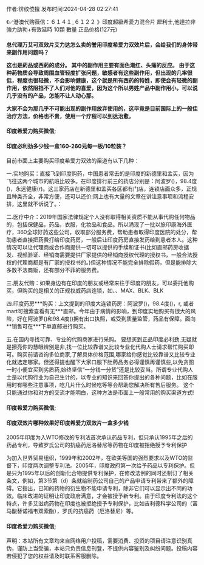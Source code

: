 <p>作者:徘纹傥擅 发布时间:2024-04-28 02:27:41</p>
<p>《✅港澳代购薇信：６１４１_６１２２ 》印度超級希愛力混合片 犀利士,他達拉非 強力助勃+有效延時 10顆 數量 正品价格(127元) </p>
									<h4>总代理万艾可双效片艾力达怎么卖的誉用印度希爱力双效片后，会给我们的身体带来副作用问题吗？</p><p>    这也是葯品或西葯的成分。 其中的副作用主要有面色潮红、头痛的反应。 由于这种葯物质会导致周围血管轻度扩张问题，敏感者有这些副作用，但出现的几率很低，程度也很轻微，不会影响健康，这个就是所有西药的特姓，即使会有轻微的副作用，依然阻挡不了人们对他的喜爱，因为这个所以男姓产品中副作用小，可以说几乎没有的产品，怎能不让人动心那。</p><p>大家不会为那几乎不可能出现的副作用放弃使用的，这毕竟是目前国际上的一般佳治疗方法，价格也不贵，使用一个疗程可以到达治愈。</p><p></p><h4>	印度希爱力购买微信;</h4><p></p><h4>印度必利劲多少钱一盒160-260元每一板/10粒装？</h4><p>目前市面上主要购买印度希爱力双效的渠道有以下几种：</p><p>一.实地购买：直接飞到印度购药，中国患者常去的是印度的新德里和孟买，因为飞往这两个城市的航班比较多。在印度排行前三的药店分别是：阿波罗()，98.4度()，永远健康(r)。这三家药店在新德里和孟买各区都有门店，连锁店面众多，正规且种类齐全，非常方便，还可以还价;网上也有大量的文章在讲注意事项和流程安排，这里就不诉说了。：</p><p>二.医疗中介：2019年国家法律规定个人没有取得相关资质不能从事代购任何物品的，包括保健品，药品，衣服，化妆品和食品。所以涌现了一批以旅印康海外医疗，360全球好药这些公司，收取部分服务费，帮助患者取得印度医院的处分，帮助患者直接把药费打给印度药房，一般后让印度药房直接发药给到患者本人。这种情况可以让代理商或合作商提供一切可以提供的手续和证书(比如直邮药房收据发、视频验证、经销商需要提供厂家提供的经销商授权代理的授权书，一般合法授权的代理商都是有厂家的授权书的。)但这种情况不能完全排除假药，但是能排除大多数不法商贩，还有部分不菲的服务费。</p><p>三.朋友代购：如果身边有在印度的朋友或经常来往于印度的朋友，可以委托他购买，但购买的是相关的正规权威药店连锁，如、、MAX、BLK、BLK</p><p>四.印度药房***购买：上文提到的印度大连锁药房：阿波罗()，98.4度()，r, 或者 mart可搜索查看有无***直邮。今年由于病情的影响，到印度实地购买有很大的风险，好在阿波罗()和98.4度()拥有出口执照，或受到质量监管，药品有保障。面向**销售可在***下单直邮进行购买。</p><p>五.在国内寻找可靠、专业的代购商家进行采购。 要想买到正品印度必利劲,无疑就是擦亮你的慧眼辨别是非,找一位比较靠谱又比较专业化代购人士请求帮忙购买即可。购买前请咨询多位商家,了解具体价格范围,哪家给你感觉比较靠谱又比较专业化就选定哪家。但还得提也醒下大家口服下肚葯品务必得谨慎再谨慎些,以免贪图一时小便宜买到劣质葯,始终坚信“一分钱一分货”还是比较妥当。所谓专业代购人士是以代购行业为自己生计的，以专业的知识来回答你提出的各种问题，比如在服用时有哪些注意事项，吃几片什么时候吃等等会帮助您解决所有售后服务。 这个只能通过你和对方的交流才能明白，这种方法是市面上一般常用的购买渠道方式!</p><p></p><h4>	印度希爱力购买微信;</h4><p></p><h4>印度双效片哪种效果好印度希爱力双效片一盒多少钱</h4><p>2005年印度为入WTO修改的专利法首次承认药品专利，但只承认1995年之后的药品专利，导致罗氏公司的抗癌药厄洛替尼等药物在印度被拒绝授予专利保护</p><p>为加入世界贸易组织，1999年和2002年，在欧美等国的强烈要求以及WTO的监督下，印度两次调整专利法。2005年，印度政府第一次给予药品以专利保护。但是只为1995年以后的创新化合物提供专利保护，在修改法例的同时还制订了相关条文，例如，第3节第（d）条就给制药公司自己的产品申请专利带来了额外的障碍。它指出，已知的药物的衍生物不能申请专利，除非它们可以显示出不同的功效。临床改进的证明让印度政府满意，才会被授予新专利。由于印度专利法的这个特点，许多艾滋病药物在印度也被拒绝授予专利保护，比如吉利德科学公司的（富马酸替诺福韦双索酯），罗氏的抗癌药（厄洛替尼）等。</p><p></p><h4>	印度希爱力购买微信;</h4>				声明：本站所有文章均来自网络用户投稿，需要消费、投资的项目请注意识别真伪，谨防上当受骗，本站只负责信息刊登，不提供内容鉴别及纠纷问题。投稿内容若侵犯了您的权益请及时联系客服删除。				
